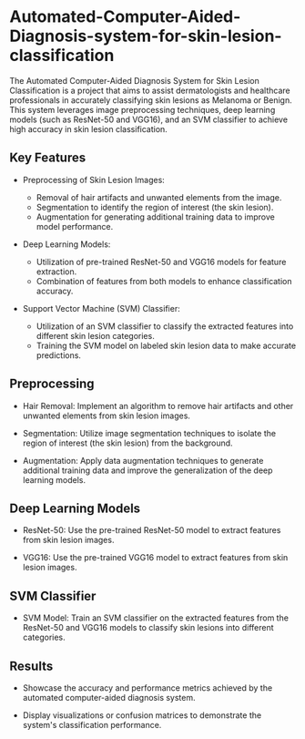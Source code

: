 # Automated-Computer-Aided-Diagnosis-system-for-skin-lesion-classification

The Automated Computer-Aided Diagnosis System for Skin Lesion Classification is a project that aims to assist dermatologists and healthcare professionals in accurately classifying skin lesions as Melanoma or Benign. This system leverages image preprocessing techniques, deep learning models (such as ResNet-50 and VGG16), and an SVM classifier to achieve high accuracy in skin lesion classification.

## Key Features

- Preprocessing of Skin Lesion Images:
  - Removal of hair artifacts and unwanted elements from the image.
  - Segmentation to identify the region of interest (the skin lesion).
  - Augmentation for generating additional training data to improve model performance.

- Deep Learning Models:
  - Utilization of pre-trained ResNet-50 and VGG16 models for feature extraction.
  - Combination of features from both models to enhance classification accuracy.

- Support Vector Machine (SVM) Classifier:
  - Utilization of an SVM classifier to classify the extracted features into different skin lesion categories.
  - Training the SVM model on labeled skin lesion data to make accurate predictions.



## Preprocessing

- Hair Removal: Implement an algorithm to remove hair artifacts and other unwanted elements from skin lesion images.

- Segmentation: Utilize image segmentation techniques to isolate the region of interest (the skin lesion) from the background.

- Augmentation: Apply data augmentation techniques to generate additional training data and improve the generalization of the deep learning models.

## Deep Learning Models

- ResNet-50: Use the pre-trained ResNet-50 model to extract features from skin lesion images.

- VGG16: Use the pre-trained VGG16 model to extract features from skin lesion images.

## SVM Classifier

- SVM Model: Train an SVM classifier on the extracted features from the ResNet-50 and VGG16 models to classify skin lesions into different categories.

## Results

- Showcase the accuracy and performance metrics achieved by the automated computer-aided diagnosis system.

- Display visualizations or confusion matrices to demonstrate the system's classification performance.

